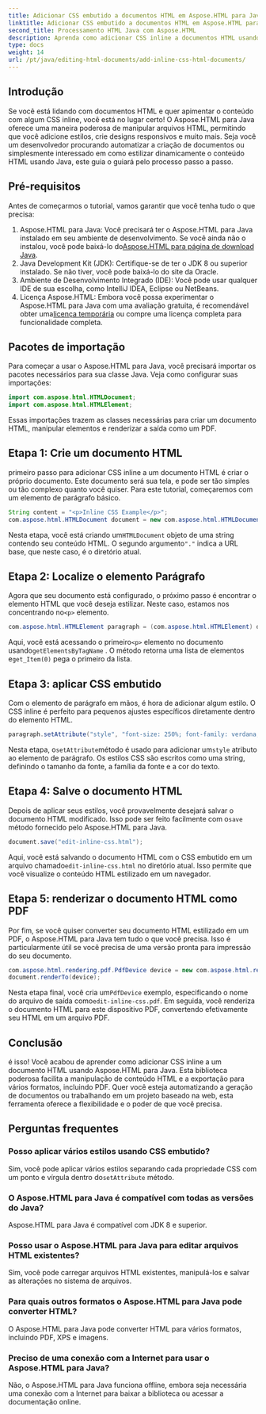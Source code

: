 ```yaml
---
title: Adicionar CSS embutido a documentos HTML em Aspose.HTML para Java
linktitle: Adicionar CSS embutido a documentos HTML em Aspose.HTML para Java
second_title: Processamento HTML Java com Aspose.HTML
description: Aprenda como adicionar CSS inline a documentos HTML usando Aspose.HTML para Java. Este guia passo a passo ajuda você a estilizar HTML e convertê-lo em PDF com facilidade.
type: docs
weight: 14
url: /pt/java/editing-html-documents/add-inline-css-html-documents/
---
```

## Introdução
Se você está lidando com documentos HTML e quer apimentar o conteúdo com algum CSS inline, você está no lugar certo! O Aspose.HTML para Java oferece uma maneira poderosa de manipular arquivos HTML, permitindo que você adicione estilos, crie designs responsivos e muito mais. Seja você um desenvolvedor procurando automatizar a criação de documentos ou simplesmente interessado em como estilizar dinamicamente o conteúdo HTML usando Java, este guia o guiará pelo processo passo a passo.
## Pré-requisitos
Antes de começarmos o tutorial, vamos garantir que você tenha tudo o que precisa:
1.  Aspose.HTML para Java: Você precisará ter o Aspose.HTML para Java instalado em seu ambiente de desenvolvimento. Se você ainda não o instalou, você pode baixá-lo do[Aspose.HTML para página de download Java](https://releases.aspose.com/html/java/).
2. Java Development Kit (JDK): Certifique-se de ter o JDK 8 ou superior instalado. Se não tiver, você pode baixá-lo do site da Oracle.
3. Ambiente de Desenvolvimento Integrado (IDE): Você pode usar qualquer IDE de sua escolha, como IntelliJ IDEA, Eclipse ou NetBeans.
4.  Licença Aspose.HTML: Embora você possa experimentar o Aspose.HTML para Java com uma avaliação gratuita, é recomendável obter uma[licença temporária](https://purchase.aspose.com/temporary-license/) ou compre uma licença completa para funcionalidade completa.

## Pacotes de importação
Para começar a usar o Aspose.HTML para Java, você precisará importar os pacotes necessários para sua classe Java. Veja como configurar suas importações:
```java
import com.aspose.html.HTMLDocument;
import com.aspose.html.HTMLElement;
```
Essas importações trazem as classes necessárias para criar um documento HTML, manipular elementos e renderizar a saída como um PDF.
## Etapa 1: Crie um documento HTML
primeiro passo para adicionar CSS inline a um documento HTML é criar o próprio documento. Este documento será sua tela, e pode ser tão simples ou tão complexo quanto você quiser. Para este tutorial, começaremos com um elemento de parágrafo básico.
```java
String content = "<p>Inline CSS Example</p>";
com.aspose.html.HTMLDocument document = new com.aspose.html.HTMLDocument(content, ".");
```
 Nesta etapa, você está criando um`HTMLDocument` objeto de uma string contendo seu conteúdo HTML. O segundo argumento`"."` indica a URL base, que neste caso, é o diretório atual.
## Etapa 2: Localize o elemento Parágrafo
 Agora que seu documento está configurado, o próximo passo é encontrar o elemento HTML que você deseja estilizar. Neste caso, estamos nos concentrando no`<p>` elemento.
```java
com.aspose.html.HTMLElement paragraph = (com.aspose.html.HTMLElement) document.getElementsByTagName("p").get_Item(0);
```
 Aqui, você está acessando o primeiro`<p>` elemento no documento usando`getElementsByTagName` . O método retorna uma lista de elementos e`get_Item(0)` pega o primeiro da lista.
## Etapa 3: aplicar CSS embutido
Com o elemento de parágrafo em mãos, é hora de adicionar algum estilo. O CSS inline é perfeito para pequenos ajustes específicos diretamente dentro do elemento HTML.
```java
paragraph.setAttribute("style", "font-size: 250%; font-family: verdana; color: #cd66aa");
```
 Nesta etapa, o`setAttribute`método é usado para adicionar um`style` atributo ao elemento de parágrafo. Os estilos CSS são escritos como uma string, definindo o tamanho da fonte, a família da fonte e a cor do texto.
## Etapa 4: Salve o documento HTML
 Depois de aplicar seus estilos, você provavelmente desejará salvar o documento HTML modificado. Isso pode ser feito facilmente com o`save` método fornecido pelo Aspose.HTML para Java.
```java
document.save("edit-inline-css.html");
```
 Aqui, você está salvando o documento HTML com o CSS embutido em um arquivo chamado`edit-inline-css.html` no diretório atual. Isso permite que você visualize o conteúdo HTML estilizado em um navegador.
## Etapa 5: renderizar o documento HTML como PDF
Por fim, se você quiser converter seu documento HTML estilizado em um PDF, o Aspose.HTML para Java tem tudo o que você precisa. Isso é particularmente útil se você precisa de uma versão pronta para impressão do seu documento.
```java
com.aspose.html.rendering.pdf.PdfDevice device = new com.aspose.html.rendering.pdf.PdfDevice("edit-inline-css.pdf");
document.renderTo(device);
```
 Nesta etapa final, você cria um`PdfDevice` exemplo, especificando o nome do arquivo de saída como`edit-inline-css.pdf`. Em seguida, você renderiza o documento HTML para este dispositivo PDF, convertendo efetivamente seu HTML em um arquivo PDF.

## Conclusão
é isso! Você acabou de aprender como adicionar CSS inline a um documento HTML usando Aspose.HTML para Java. Esta biblioteca poderosa facilita a manipulação de conteúdo HTML e a exportação para vários formatos, incluindo PDF. Quer você esteja automatizando a geração de documentos ou trabalhando em um projeto baseado na web, esta ferramenta oferece a flexibilidade e o poder de que você precisa.
## Perguntas frequentes
### Posso aplicar vários estilos usando CSS embutido?
 Sim, você pode aplicar vários estilos separando cada propriedade CSS com um ponto e vírgula dentro do`setAttribute` método.
### O Aspose.HTML para Java é compatível com todas as versões do Java?
Aspose.HTML para Java é compatível com JDK 8 e superior.
### Posso usar o Aspose.HTML para Java para editar arquivos HTML existentes?
Sim, você pode carregar arquivos HTML existentes, manipulá-los e salvar as alterações no sistema de arquivos.
### Para quais outros formatos o Aspose.HTML para Java pode converter HTML?
O Aspose.HTML para Java pode converter HTML para vários formatos, incluindo PDF, XPS e imagens.
### Preciso de uma conexão com a Internet para usar o Aspose.HTML para Java?
Não, o Aspose.HTML para Java funciona offline, embora seja necessária uma conexão com a Internet para baixar a biblioteca ou acessar a documentação online.